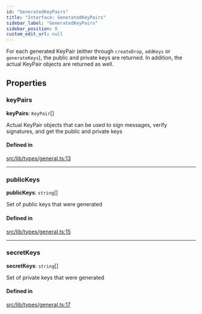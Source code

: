 ```yaml
---
id: "GeneratedKeyPairs"
title: "Interface: GeneratedKeyPairs"
sidebar_label: "GeneratedKeyPairs"
sidebar_position: 0
custom_edit_url: null
---
```


For each generated KeyPair (either through `createDrop`, `addKeys` or `generateKeys`), the public and private keys are returned.
In addition, the actual KeyPair objects are returned as well.

## Properties

### keyPairs

 **keyPairs**: `KeyPair`[]

Actual KeyPair objects that can be used to sign messages, verify signatures, and get the public and private keys

#### Defined in

[src/lib/types/general.ts:13](https://github.com/keypom/keypom-js/blob/9d8244ce/src/lib/types/general.ts#L13)

___

### publicKeys

 **publicKeys**: `string`[]

Set of public keys that were generated

#### Defined in

[src/lib/types/general.ts:15](https://github.com/keypom/keypom-js/blob/9d8244ce/src/lib/types/general.ts#L15)

___

### secretKeys

 **secretKeys**: `string`[]

Set of private keys that were generated

#### Defined in

[src/lib/types/general.ts:17](https://github.com/keypom/keypom-js/blob/9d8244ce/src/lib/types/general.ts#L17)
